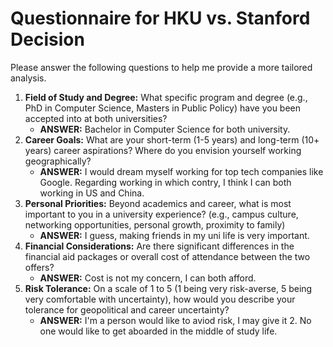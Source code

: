# Questionnaire for HKU vs. Stanford Decision

Please answer the following questions to help me provide a more tailored analysis.

1.  **Field of Study and Degree:** What specific program and degree (e.g., PhD in Computer Science, Masters in Public Policy) have you been accepted into at both universities?
    - **ANSWER:** Bachelor in Computer Science for both university.
2.  **Career Goals:** What are your short-term (1-5 years) and long-term (10+ years) career aspirations? Where do you envision yourself working geographically?
    - **ANSWER:** I would dream myself working for top tech companies like Google. Regarding working in which contry, I think I can both working in US and China.
3.  **Personal Priorities:** Beyond academics and career, what is most important to you in a university experience? (e.g., campus culture, networking opportunities, personal growth, proximity to family)
    - **ANSWER:** I guess, making friends in my uni life is very important.
4.  **Financial Considerations:** Are there significant differences in the financial aid packages or overall cost of attendance between the two offers?
    - **ANSWER:** Cost is not my concern, I can both afford.
5.  **Risk Tolerance:** On a scale of 1 to 5 (1 being very risk-averse, 5 being very comfortable with uncertainty), how would you describe your tolerance for geopolitical and career uncertainty?
    - **ANSWER:** I'm a person would like to aviod risk, I may give it 2. No one would like to get aboarded in the middle of study life. 

